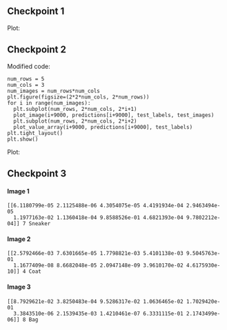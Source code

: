 ## Checkpoint 1
Plot:

## Checkpoint 2
Modified code:
```
num_rows = 5
num_cols = 3
num_images = num_rows*num_cols
plt.figure(figsize=(2*2*num_cols, 2*num_rows))
for i in range(num_images):
  plt.subplot(num_rows, 2*num_cols, 2*i+1)
  plot_image(i+9000, predictions[i+9000], test_labels, test_images)
  plt.subplot(num_rows, 2*num_cols, 2*i+2)
  plot_value_array(i+9000, predictions[i+9000], test_labels)
plt.tight_layout()
plt.show()
```

Plot:

## Checkpoint 3
#### Image 1
```
[[6.1180799e-05 2.1125488e-06 4.3054075e-05 4.4191934e-04 2.9463494e-05
  1.1977163e-02 1.1360418e-04 9.8588526e-01 4.6821393e-04 9.7802212e-04]] 7 Sneaker
```

#### Image 2
```
[[2.5792466e-03 7.6301665e-05 1.7798821e-03 5.4101138e-03 9.5045763e-01
  1.1677409e-08 8.6682048e-05 2.0947148e-09 3.9610170e-02 4.6175930e-10]] 4 Coat
```

#### Image 3
```
[[8.7929621e-02 3.8250483e-04 9.5286317e-02 1.0636465e-02 1.7029420e-01
  3.3843510e-06 2.1539435e-03 1.4210461e-07 6.3331115e-01 2.1743499e-06]] 8 Bag
```
